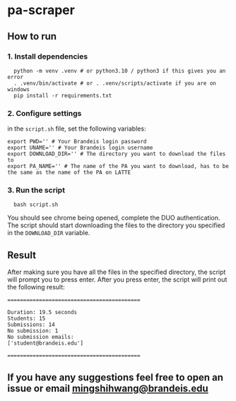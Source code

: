 # pa-scraper
## How to run
### 1. Install dependencies
```
  python -m venv .venv # or python3.10 / python3 if this gives you an error
  . .venv/bin/activate # or . .venv/scripts/activate if you are on windows
  pip install -r requirements.txt 
```
### 2. Configure settings
in the `script.sh` file, set the following variables:

```
export PWD='' # Your Brandeis login password
export UNAME='' # Your Brandeis login username
export DOWNLOAD_DIR='' # The directory you want to download the files to
export PA_NAME='' # The name of the PA you want to download, has to be the same as the name of the PA on LATTE
```
### 3. Run the script
```
  bash script.sh
```
You should see chrome being opened, complete the DUO authentication. The script should start downloading the files to the directory you specified in the `DOWNLOAD_DIR` variable.

## Result
After making sure you have all the files in the specified directory, the script will prompt you to press enter. After you press enter, the script will print out the following result:
```
==========================================

Duration: 19.5 seconds
Students: 15
Submissions: 14
No submission: 1
No submission emails:
['student@brandeis.edu']
        
==========================================

```
## If you have any suggestions feel free to open an issue or email mingshihwang@brandeis.edu